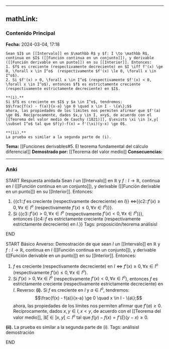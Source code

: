 
---
mathLink:
---
### Contenido Principal

**Fecha:** 2024-03-04, 17:18

```ad-theorem
Sean $I$ un [[Intervalo]] en $\mathbb R$ y $f: I \to \mathbb R$, continua en $I$ ([[Función continua en un conjunto]]), y derivable ([[Función derivable en un punto]]) en su [[Interior]]. Entonces:
1. $f$ es creciente (respectivamente decreciente) en $I \iff f'(x) \ge 0, \forall x \in I^o$  (respectivamente $f'(x) \le 0, \forall x \in I^o$).
2. Si $f'(x) > 0, \forall x \in I^o$ (respectivamente $f'(x) < 0, \forall x \in I^o$), entonces $f$ es estrictamente creciente (respectivamente estrictamente decreciente) en $I$.
```


```ad-proof
**(i).**
Si $f$ es creciente en $I$ y $a \in I^o$, tendremos:
$$\frac{f(x) - f(a)}{x-a} \ge 0 \quad x \in I - \{a\};$$
ahora, las propiedades de los límites nos permiten afirmar que $f'(a) \ge 0$. Recíprocamente, dados $x,y \in I, x<y$, de acuerdo con el [[Teorema del valor medio de Cauchy (1821)]], $\exists \xi \in ]x,y[ \subset I^o$ tal que $f(y)-f(x) = f'(\xi)(y-x) \ge 0$.

**(ii).**
La prueba es similar a la segunda parte de (i).
```


**Tema:** [[Funciones derivables#5. El teorema fundamental del cálculo diferencial]]
**Demostrado por:** [[Teorema del valor medio]]
**Consecuencias:**

---
### Anki

START
Respuesta anidada
Sean $I$ un [[Intervalo]] en $\mathbb R$ y $f: I \to \mathbb R$, continua en $I$ ([[Función continua en un conjunto]]), y derivable ([[Función derivable en un punto]]) en su [[Interior]]. Entonces:
1. {{c1::$f$ es creciente (respectivamente decreciente) en $I$}} $\iff${{c2::$f'(x) \ge 0, \forall x \in I^o$  (respectivamente $f'(x) \le 0, \forall x \in I^o$)}}.
2. Si {{c3::$f'(x) > 0, \forall x \in I^o$ (respectivamente $f'(x) < 0, \forall x \in I^o$)}}, entonces {{c4::$f$ es estrictamente creciente (respectivamente estrictamente decreciente) en $I$.}}
Tags: proposición/teorema análisisI
<!--ID: 1709571902633-->
END

START
Básico
Anverso: Demostración de que sean $I$ un [[Intervalo]] en $\mathbb R$ y $f: I \to \mathbb R$, continua en $I$ ([[Función continua en un conjunto]]), y derivable ([[Función derivable en un punto]]) en su [[Interior]]. Entonces:
1. $f$ es creciente (respectivamente decreciente) en $I \iff f'(x) \ge 0, \forall x \in I^o$  (respectivamente $f'(x) \le 0, \forall x \in I^o$).
2. Si $f'(x) > 0, \forall x \in I^o$ (respectivamente $f'(x) < 0, \forall x \in I^o$), entonces $f$ es estrictamente creciente (respectivamente estrictamente decreciente) en $I$.
Reverso: **(i).**
Si $f$ es creciente en $I$ y $a \in I^o$, tendremos:
$$\frac{f(x) - f(a)}{x-a} \ge 0 \quad x \in I - \{a\};$$
ahora, las propiedades de los límites nos permiten afirmar que $f'(a) \ge 0$. Recíprocamente, dados $x,y \in I, x<y$, de acuerdo con el [[Teorema del valor medio]], $\exists \xi \in ]x,y[ \subset I^o$ tal que $f(y)-f(x) = f'(\xi)(y-x) \ge 0$.

**(ii).**
La prueba es similar a la segunda parte de (i).
Tags: análisisI demostración
<!--ID: 1709571902644-->
END
